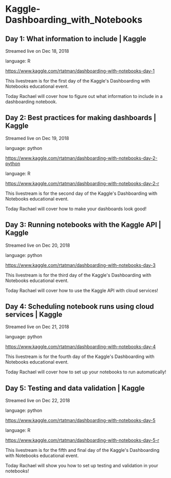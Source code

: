 # Kaggle-Dashboarding_with_Notebooks



## Day 1: What information to include | Kaggle

Streamed live on Dec 18, 2018

language: R

https://www.kaggle.com/rtatman/dashboarding-with-notebooks-day-1

This livestream is for the first day of the Kaggle's Dashboarding with Notebooks educational event. 

Today Rachael will cover how to figure out what information to include in a dashboarding notebook.



## Day 2: Best practices for making dashboards | Kaggle

Streamed live on Dec 19, 2018


language: python

https://www.kaggle.com/rtatman/dashboarding-with-notebooks-day-2-python

language: R

https://www.kaggle.com/rtatman/dashboarding-with-notebooks-day-2-r


This livestream is for the second day of the Kaggle's Dashboarding with Notebooks educational event. 

Today Rachael will cover how to make your dashboards look good!



## Day 3: Running notebooks with the Kaggle API | Kaggle

Streamed live on Dec 20, 2018

language: python

https://www.kaggle.com/rtatman/dashboarding-with-notebooks-day-3

This livestream is for the third day of the Kaggle's Dashboarding with Notebooks educational event. 

Today Rachael will cover how to use the Kaggle API with cloud services!


## Day 4: Scheduling notebook runs using cloud services | Kaggle


Streamed live on Dec 21, 2018

language: python


https://www.kaggle.com/rtatman/dashboarding-with-notebooks-day-4

This livestream is for the fourth day of the Kaggle's Dashboarding with Notebooks educational event. 

Today Rachael will cover how to set up your notebooks to run automatically!

## Day 5: Testing and data validation | Kaggle

Streamed live on Dec 22, 2018


language: python

https://www.kaggle.com/rtatman/dashboarding-with-notebooks-day-5

language: R

https://www.kaggle.com/rtatman/dashboarding-with-notebooks-day-5-r

This livestream is for the fifth and final day of the Kaggle's Dashboarding with Notebooks educational event. 

Today Rachael will show you how to set up testing and validation in your notebooks!






